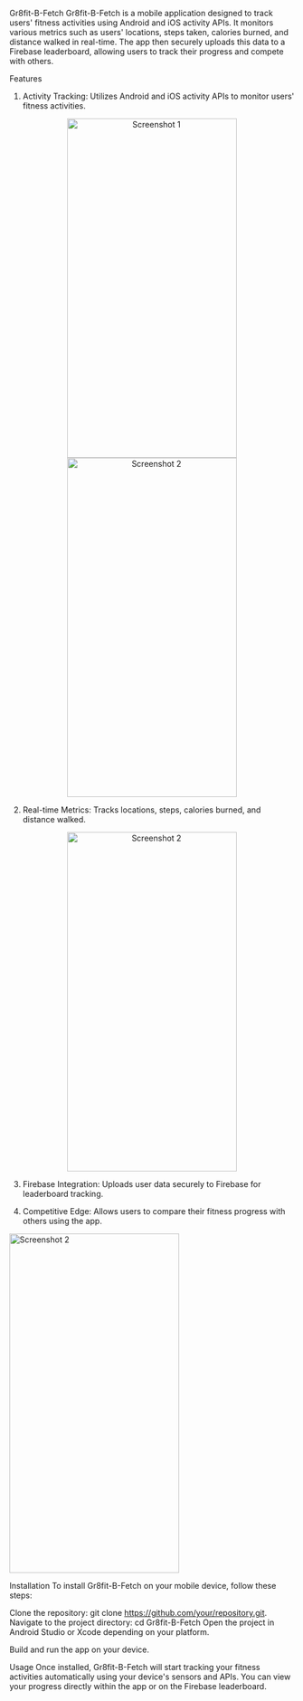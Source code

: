 Gr8fit-B-Fetch
Gr8fit-B-Fetch is a mobile application designed to track users' fitness activities using Android and iOS activity APIs. 
It monitors various metrics such as users' locations, steps taken, calories burned, and distance walked in real-time. 
The app then securely uploads this data to a Firebase leaderboard, allowing users to track their progress and compete with others.

Features
1. Activity Tracking: Utilizes Android and iOS activity APIs to monitor users' fitness activities.
   

<p align="center">
  <img src="https://github.com/arinze96/gr8fit-b-fetch/raw/main/assets/92803301/a234deb9-e919-4cb2-9666-69e0324ec585" width="300" height="600" alt="Screenshot 1">
  <img src="https://github.com/arinze96/gr8fit-b-fetch/raw/main/assets/92803301/7775b987-db38-4b4a-aa75-f0cb2d7ba581" width="300" height="600" alt="Screenshot 2">
</p>

  
2. Real-time Metrics: Tracks locations, steps, calories burned, and distance walked.

 <p align="center">
 <img src="https://github.com/arinze96/gr8fit-b-fetch./assets/92803301/291af470-cc75-4ba9-88cf-ce8dbba82b4d" width="300" height="600" alt="Screenshot 2">
</p>
 
3. Firebase Integration: Uploads user data securely to Firebase for leaderboard tracking.

4. Competitive Edge: Allows users to compare their fitness progress with others using the app.

   <p align="center">
  <img src="https://github.com/arinze96/gr8fit-b-fetch./assets/92803301/bb869de1-0bcc-4c46-8fa1-b9a726446be9" width="300" height="600" alt="Screenshot 2">
</p>
   
Installation
To install Gr8fit-B-Fetch on your mobile device, follow these steps:

Clone the repository:
git clone https://github.com/your/repository.git.
Navigate to the project directory:
cd Gr8fit-B-Fetch
Open the project in Android Studio or Xcode depending on your platform.

Build and run the app on your device.

Usage
Once installed, Gr8fit-B-Fetch will start tracking your fitness activities automatically using
your device's sensors and APIs. You can view your progress directly within the app or on the Firebase leaderboard.
